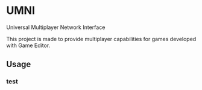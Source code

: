 # UMNI
Universal Multiplayer Network Interface

This project is made to provide multiplayer capabilities for games developed with Game Editor.

## Usage

### test
